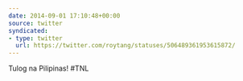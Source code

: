 ```yaml
---
date: 2014-09-01 17:10:48+00:00
source: twitter
syndicated:
- type: twitter
  url: https://twitter.com/roytang/statuses/506489361953615872/
---
```


Tulog na Pilipinas! #TNL